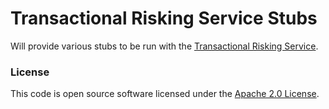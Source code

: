 
# Transactional Risking Service Stubs

Will provide various stubs to be run with the [Transactional Risking Service]("https://github.com/hmrc/transactional-risking").

### License

This code is open source software licensed under the [Apache 2.0 License]("http://www.apache.org/licenses/LICENSE-2.0.html").